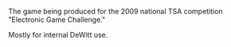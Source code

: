 The game being produced for the 2009 national TSA competition "Electronic Game Challenge."

Mostly for internal DeWitt use.